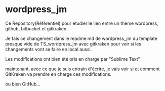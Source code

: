 # wordpress_jm
Ce Repository(Référentiel) pour étudier le lien entre un thème wordpress, github, bitbucket et gitkraken

Je fais ce changement dans le readme.md de wordpress_jm du template presque vide de TS_wordpress_jm avec gitkraken 
pour voir si les changements vont se faire en local aussi.

Les modifications ont bien été pris en charge par "Sublime Text"

maintenant, avec ce que je suis entrain d'écrire, je vais voir si et comment GitKreken va prendre en charge ces modifications.

ou bien GitHub...